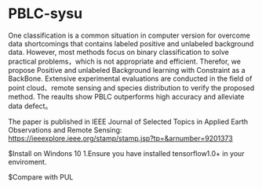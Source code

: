 # PBLC-sysu 
One classification is a common situation in computer version for overcome data shortcomings that contains labeled positive and unlabeled background data. However, most methods focus on  binary classification to solve practical problems，which is not appropriate and efficient. Therefor, we propose Positive and unlabeled Background learning with Constraint as a BackBone. Extensive experimental evaluations are conducted in the field of point cloud、remote sensing and species distribution to verify the proposed method. The reaults show PBLC outperforms high accuracy and alleviate data defect。

The paper is published in IEEE Journal of Selected Topics in Applied Earth Observations and Remote Sensing: 
https://ieeexplore.ieee.org/stamp/stamp.jsp?tp=&arnumber=9201373

$Install on Windons 10
1.Ensure you have installed tensorflow1.0+ in your enviroment.

$Compare with PUL
